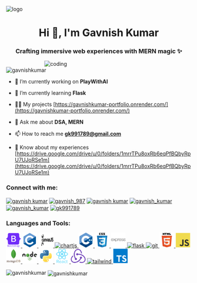 ![logo]([https://github.com/Gavnishkumar/Gavnishkumar/blob/main/profileBack.gif](https://github.com/Gavnishkumar/Gavnishkumar/blob/main/profileBack%20(1).gif))
<h1 align="center">Hi 👋, I'm Gavnish Kumar</h1>
<h3 align="center">Crafting immersive web experiences with MERN magic ✨</h3>
<p align="right"></p><img align="right" width="400" src="https://user-images.githubusercontent.com/55389276/140866485-8fb1c876-9a8f-4d6a-98dc-08c4981eaf70.gif" alt="coding"></p>
<p align="left"> <img src="https://komarev.com/ghpvc/?username=gavnishkumar&label=Profile%20views&color=0e75b6&style=flat" alt="gavnishkumar" /> </p>


- 🔭 I’m currently working on **PlayWithAI**

- 🌱 I’m currently learning **Flask**

- 👨‍💻 My projects [https://gavnishkumar-portfolio.onrender.com/](https://gavnishkumar-portfolio.onrender.com/)

- 💬 Ask me about **DSA, MERN**

- 📫 How to reach me **gk991789@gmail.com**

- 📄 Know about my experiences [https://drive.google.com/drive/u/0/folders/1mrrTPu8oxRb6eqPfBQbyRpU7UJoRSe1m](https://drive.google.com/drive/u/0/folders/1mrrTPu8oxRb6eqPfBQbyRpU7UJoRSe1m)

<h3 align="left">Connect with me:</h3>
<p align="left">
<a href="https://linkedin.com/in/gavnish kumar" target="blank"><img align="center" src="https://raw.githubusercontent.com/rahuldkjain/github-profile-readme-generator/master/src/images/icons/Social/linked-in-alt.svg" alt="gavnish kumar" height="30" width="40" /></a>
<a href="https://www.codechef.com/users/gavnish_987" target="blank"><img align="center" src="https://cdn.jsdelivr.net/npm/simple-icons@3.1.0/icons/codechef.svg" alt="gavnish_987" height="30" width="40" /></a>
<a href="https://www.hackerrank.com/gavnish kumar" target="blank"><img align="center" src="https://raw.githubusercontent.com/rahuldkjain/github-profile-readme-generator/master/src/images/icons/Social/hackerrank.svg" alt="gavnish kumar" height="30" width="40" /></a>
<a href="https://codeforces.com/profile/gavnish_kumar" target="blank"><img align="center" src="https://raw.githubusercontent.com/rahuldkjain/github-profile-readme-generator/master/src/images/icons/Social/codeforces.svg" alt="gavnish_kumar" height="30" width="40" /></a>
<a href="https://www.leetcode.com/gavnish_kumar" target="blank"><img align="center" src="https://raw.githubusercontent.com/rahuldkjain/github-profile-readme-generator/master/src/images/icons/Social/leet-code.svg" alt="gavnish_kumar" height="30" width="40" /></a>
<a href="https://auth.geeksforgeeks.org/user/gk991789" target="blank"><img align="center" src="https://raw.githubusercontent.com/rahuldkjain/github-profile-readme-generator/master/src/images/icons/Social/geeks-for-geeks.svg" alt="gk991789" height="30" width="40" /></a>
</p>

<h3 align="left">Languages and Tools:</h3>
<p align="left"> <a href="https://getbootstrap.com" target="_blank" rel="noreferrer"> <img src="https://raw.githubusercontent.com/devicons/devicon/master/icons/bootstrap/bootstrap-plain-wordmark.svg" alt="bootstrap" width="40" height="40"/> </a> <a href="https://www.cprogramming.com/" target="_blank" rel="noreferrer"> <img src="https://raw.githubusercontent.com/devicons/devicon/master/icons/c/c-original.svg" alt="c" width="40" height="40"/> </a> <a href="https://canvasjs.com" target="_blank" rel="noreferrer"> <img src="https://raw.githubusercontent.com/Hardik0307/Hardik0307/master/assets/canvasjs-charts.svg" alt="canvasjs" width="40" height="40"/> </a> <a href="https://www.chartjs.org" target="_blank" rel="noreferrer"> <img src="https://www.chartjs.org/media/logo-title.svg" alt="chartjs" width="40" height="40"/> </a> <a href="https://www.w3schools.com/cpp/" target="_blank" rel="noreferrer"> <img src="https://raw.githubusercontent.com/devicons/devicon/master/icons/cplusplus/cplusplus-original.svg" alt="cplusplus" width="40" height="40"/> </a> <a href="https://www.w3schools.com/css/" target="_blank" rel="noreferrer"> <img src="https://raw.githubusercontent.com/devicons/devicon/master/icons/css3/css3-original-wordmark.svg" alt="css3" width="40" height="40"/> </a> <a href="https://expressjs.com" target="_blank" rel="noreferrer"> <img src="https://raw.githubusercontent.com/devicons/devicon/master/icons/express/express-original-wordmark.svg" alt="express" width="40" height="40"/> </a> <a href="https://flask.palletsprojects.com/" target="_blank" rel="noreferrer"> <img src="https://www.vectorlogo.zone/logos/pocoo_flask/pocoo_flask-icon.svg" alt="flask" width="40" height="40"/> </a> <a href="https://git-scm.com/" target="_blank" rel="noreferrer"> <img src="https://www.vectorlogo.zone/logos/git-scm/git-scm-icon.svg" alt="git" width="40" height="40"/> </a> <a href="https://www.w3.org/html/" target="_blank" rel="noreferrer"> <img src="https://raw.githubusercontent.com/devicons/devicon/master/icons/html5/html5-original-wordmark.svg" alt="html5" width="40" height="40"/> </a> <a href="https://developer.mozilla.org/en-US/docs/Web/JavaScript" target="_blank" rel="noreferrer"> <img src="https://raw.githubusercontent.com/devicons/devicon/master/icons/javascript/javascript-original.svg" alt="javascript" width="40" height="40"/> </a> <a href="https://www.mongodb.com/" target="_blank" rel="noreferrer"> <img src="https://raw.githubusercontent.com/devicons/devicon/master/icons/mongodb/mongodb-original-wordmark.svg" alt="mongodb" width="40" height="40"/> </a> <a href="https://nodejs.org" target="_blank" rel="noreferrer"> <img src="https://raw.githubusercontent.com/devicons/devicon/master/icons/nodejs/nodejs-original-wordmark.svg" alt="nodejs" width="40" height="40"/> </a> <a href="https://www.python.org" target="_blank" rel="noreferrer"> <img src="https://raw.githubusercontent.com/devicons/devicon/master/icons/python/python-original.svg" alt="python" width="40" height="40"/> </a> <a href="https://reactjs.org/" target="_blank" rel="noreferrer"> <img src="https://raw.githubusercontent.com/devicons/devicon/master/icons/react/react-original-wordmark.svg" alt="react" width="40" height="40"/> </a> <a href="https://redux.js.org" target="_blank" rel="noreferrer"> <img src="https://raw.githubusercontent.com/devicons/devicon/master/icons/redux/redux-original.svg" alt="redux" width="40" height="40"/> </a> <a href="https://tailwindcss.com/" target="_blank" rel="noreferrer"> <img src="https://www.vectorlogo.zone/logos/tailwindcss/tailwindcss-icon.svg" alt="tailwind" width="40" height="40"/> </a> <a href="https://www.typescriptlang.org/" target="_blank" rel="noreferrer"> <img src="https://raw.githubusercontent.com/devicons/devicon/master/icons/typescript/typescript-original.svg" alt="typescript" width="40" height="40"/> </a> </p>

<p><img align="left" src="https://github-readme-stats.vercel.app/api/top-langs?username=gavnishkumar&show_icons=true&locale=en&layout=compact" alt="gavnishkumar" /></p>

<p>&nbsp;<img align="center" src="https://github-readme-stats.vercel.app/api?username=gavnishkumar&show_icons=true&locale=en" alt="gavnishkumar" /></p>
